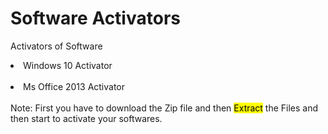 # Software Activators
Activators of Software<br>
<li>Windows 10 Activator</li></br>
<li>Ms Office 2013 Activator</li><br>
<span>Note: First you have to download the Zip file and then <mark>Extract</mark> the Files and then start to activate your softwares.</span>
